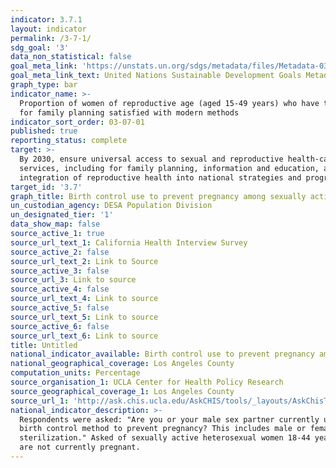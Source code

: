 ```yaml
---
indicator: 3.7.1
layout: indicator
permalink: /3-7-1/
sdg_goal: '3'
data_non_statistical: false
goal_meta_link: 'https://unstats.un.org/sdgs/metadata/files/Metadata-03-07-01.pdf'
goal_meta_link_text: United Nations Sustainable Development Goals Metadata (pdf 865kB)
graph_type: bar
indicator_name: >-
  Proportion of women of reproductive age (aged 15-49 years) who have their need
  for family planning satisfied with modern methods
indicator_sort_order: 03-07-01
published: true
reporting_status: complete
target: >-
  By 2030, ensure universal access to sexual and reproductive health-care
  services, including for family planning, information and education, and the
  integration of reproductive health into national strategies and programmes
target_id: '3.7'
graph_title: Birth control use to prevent pregnancy among sexually active females
un_custodian_agency: DESA Population Division
un_designated_tier: '1'
data_show_map: false
source_active_1: true
source_url_text_1: California Health Interview Survey
source_active_2: false
source_url_text_2: Link to Source
source_active_3: false
source_url_3: Link to source
source_active_4: false
source_url_text_4: Link to source
source_active_5: false
source_url_text_5: Link to source
source_active_6: false
source_url_text_6: Link to source
title: Untitled
national_indicator_available: Birth control use to prevent pregnancy among sexually active females
national_geographical_coverage: Los Angeles County
computation_units: Percentage
source_organisation_1: UCLA Center for Health Policy Research
source_geographical_coverage_1: Los Angeles County
source_url_1: 'http://ask.chis.ucla.edu/AskCHIS/tools/_layouts/AskChisTool/home.aspx#/results'
national_indicator_description: >-
  Respondents were asked: "Are you or your male sex partner currently using a
  birth control method to prevent pregnancy? This includes male or female
  sterilization." Asked of sexually active heterosexual women 18-44 years who
  are not currently pregnant.
---
```

